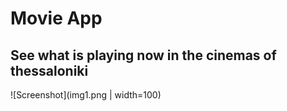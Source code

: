 # Movie App

## See what is playing now in the cinemas of thessaloniki
![Screenshot](img1.png | width=100)
